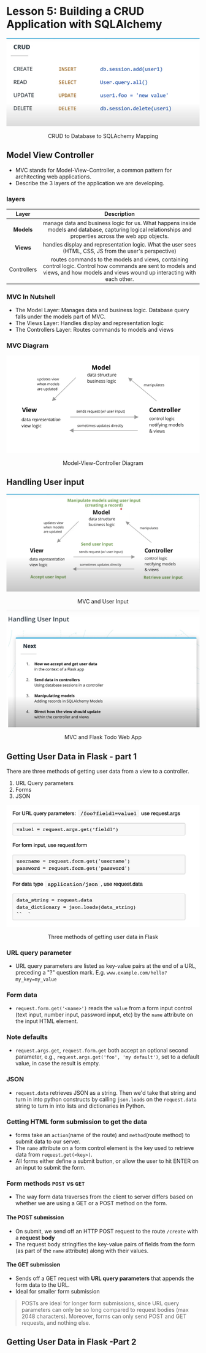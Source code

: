 # Lesson 5: Building a  CRUD Application with SQLAlchemy
![CRUD to Database Mapping](./images/crud_db_sqlalchemy_mapping.png)
<center>CRUD to Database to SQLAchemy Mapping</center>

## Model View Controller
- MVC stands for Model-View-Controller, a common pattern for architecting web applications.
- Describe the 3 layers of the application we are developing.

### layers
|Layer| Description|
|:---:|:----------:|
|**Models**|manage data and business logic for us. What happens inside models and database, capturing logical relationships and properties across the web app objects.|
|**Views**|handles display and representation logic. What the user sees (HTML, CSS, JS from the user's perspective)|
|Controllers|routes commands to the models and views, containing control logic. Control how commands are sent to models and views, and how models and views wound up interacting with each other.|

### MVC In Nutshell
- The Model Layer: Manages data and business logic. Database query falls under the models part of MVC.
- The Views Layer: Handles display and representation logic
- The Controllers Layer: Routes commands to models and views

### MVC Diagram
![Model-View-Controller Diagram](./images/mvc_diagram.png)
<center>Model-View-Controller Diagram</center>

## Handling User input
![MVC and User Input](./images/mvc-handling-user-input.png)
<center>MVC and User Input</center>

![MVC and Flask Todo Web App](./images/user_input_mvc_flask.png)
<center>MVC and Flask Todo Web App</center>

## Getting User Data in Flask - part 1

There are three methods of getting user data  from a view to a controller.
1. URL Query parameters
2. Forms
3. JSON

![Three methods of getting user data in Flask](./images/3-methods-of-getting-user-data-flask.png)
<center>Three methods of getting user data in Flask</center>

### URL query parameter
- URL query parameters are listed as key-value pairs at the end of a URL, preceding a "?" question mark. E.g. `www.example.com/hello?my_key=my_value`

### Form data
- `request.form.get('<name>')` reads the `value` from a form input control (text input, number input, password input, etc) by the `name` attribute on the input HTML element.

### Note defaults
- `request.args.get`, `request.form.get` both accept an optional second parameter, e.g., `request.args.get('foo', 'my default')`, set to a default value, in case the result is empty.

### JSON
- `request.data` retrieves JSON as a string. Then we'd take that string and turn in into python constructs by calling `json.loads` on the `request.data` string to turn in into lists and dictionaries in Python.

### Getting HTML form submission to get the data
- forms take an `action`(name of the route) and `method`(route method) to submit data to our server.
- The `name` attribute on a form control element is the key used to retrieve data from `request.get(<key>)`.
- All forms either define a submit button, or allow the user to hit ENTER on an input to submit the form.

### Form methods `POST` vs `GET`
- The way form data traverses from the client to server differs based on whether we are using a GET or a POST method on the form.

#### The POST submission
- On submit, we send off an HTTP POST request to the route `/create` with a **request body**
- The request body stringifies the key-value pairs of fields from the form (as part of the `name` attribute) along with their values.

#### The GET submission
- Sends off a GET request with **URL query parameters** that appends the form data to the URL.
- Ideal for smaller form submission

> POSTs are ideal for longer form submissions, since URL query parameters can only be so long compared to request bodies (max 2048 characters). Moreover, forms can only send POST and GET requests, and nothing else.

## Getting User Data in Flask -Part 2


